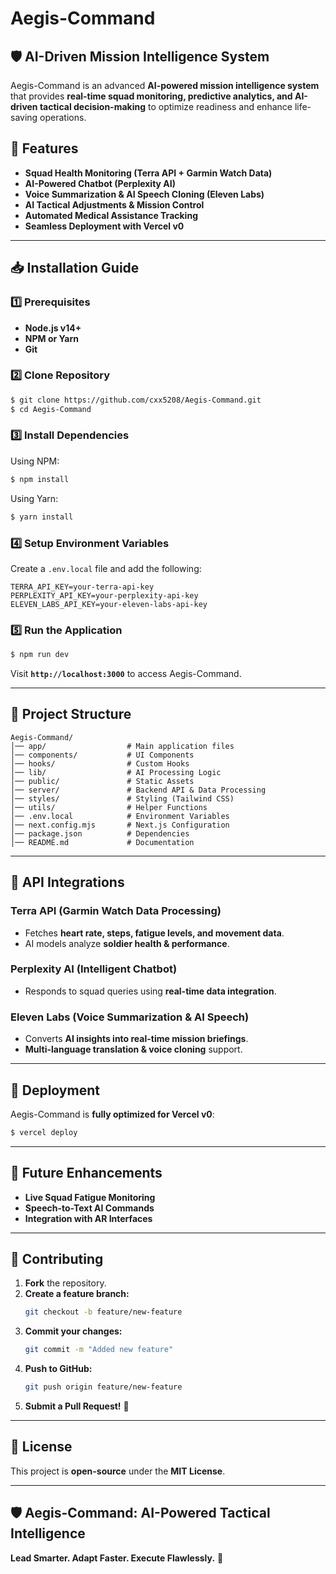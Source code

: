 # Aegis-Command

## **🛡️ AI-Driven Mission Intelligence System**
Aegis-Command is an advanced **AI-powered mission intelligence system** that provides **real-time squad monitoring, predictive analytics, and AI-driven tactical decision-making** to optimize readiness and enhance life-saving operations.

## **🚀 Features**
- **Squad Health Monitoring (Terra API + Garmin Watch Data)**
- **AI-Powered Chatbot (Perplexity AI)**
- **Voice Summarization & AI Speech Cloning (Eleven Labs)**
- **AI Tactical Adjustments & Mission Control**
- **Automated Medical Assistance Tracking**
- **Seamless Deployment with Vercel v0**

---

## **📥 Installation Guide**
### **1️⃣ Prerequisites**
- **Node.js v14+**
- **NPM or Yarn**
- **Git**

### **2️⃣ Clone Repository**
```bash
$ git clone https://github.com/cxx5208/Aegis-Command.git
$ cd Aegis-Command
```

### **3️⃣ Install Dependencies**
Using NPM:
```bash
$ npm install
```
Using Yarn:
```bash
$ yarn install
```

### **4️⃣ Setup Environment Variables**
Create a `.env.local` file and add the following:
```env
TERRA_API_KEY=your-terra-api-key
PERPLEXITY_API_KEY=your-perplexity-api-key
ELEVEN_LABS_API_KEY=your-eleven-labs-api-key
```

### **5️⃣ Run the Application**
```bash
$ npm run dev
```
Visit **`http://localhost:3000`** to access Aegis-Command.

---

## **📂 Project Structure**
```
Aegis-Command/
│── app/                  # Main application files  
│── components/           # UI Components  
│── hooks/                # Custom Hooks  
│── lib/                  # AI Processing Logic  
│── public/               # Static Assets  
│── server/               # Backend API & Data Processing  
│── styles/               # Styling (Tailwind CSS)  
│── utils/                # Helper Functions  
│── .env.local            # Environment Variables  
│── next.config.mjs       # Next.js Configuration  
│── package.json          # Dependencies  
│── README.md             # Documentation  
```

---

## **📡 API Integrations**
### **Terra API (Garmin Watch Data Processing)**
- Fetches **heart rate, steps, fatigue levels, and movement data**.
- AI models analyze **soldier health & performance**.

### **Perplexity AI (Intelligent Chatbot)**
- Responds to squad queries using **real-time data integration**.

### **Eleven Labs (Voice Summarization & AI Speech)**
- Converts **AI insights into real-time mission briefings**.
- **Multi-language translation & voice cloning** support.

---

## **🚀 Deployment**
Aegis-Command is **fully optimized for Vercel v0**:
```bash
$ vercel deploy
```

---

## **🎯 Future Enhancements**
- **Live Squad Fatigue Monitoring**
- **Speech-to-Text AI Commands**
- **Integration with AR Interfaces**

---

## **🤝 Contributing**
1. **Fork** the repository.
2. **Create a feature branch:**
   ```bash
   git checkout -b feature/new-feature
   ```
3. **Commit your changes:**
   ```bash
   git commit -m "Added new feature"
   ```
4. **Push to GitHub:**
   ```bash
   git push origin feature/new-feature
   ```
5. **Submit a Pull Request!** 🚀

---

## **📜 License**
This project is **open-source** under the **MIT License**.

---

## **🛡️ Aegis-Command: AI-Powered Tactical Intelligence**
**Lead Smarter. Adapt Faster. Execute Flawlessly.** 🚀

